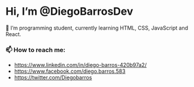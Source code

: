 # Hi, I’m @DiegoBarrosDev

👀 I’m programming student, currently learning HTML, CSS, JavaScript and React.

### 📫 How to reach me:
- https://www.linkedin.com/in/diego-barros-420b97a2/
- https://www.facebook.com/diego.barros.583
- https://twitter.com/Diegobarros

<!---
DiegoBarrosDev/DiegoBarrosDev is a ✨ special ✨ repository because its `README.md` (this file) appears on your GitHub profile.
You can click the Preview link to take a look at your changes.
--->
